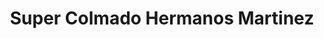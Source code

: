 ---
title: "Super Colmado Hermanos Martinez"
url: /santo-domingo-oeste/super-colmado-hermanos-martinez/
shop: Lebensmittel
---